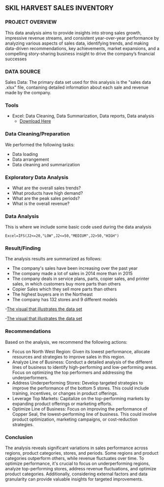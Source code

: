 ## SKIL HARVEST SALES INVENTORY

### PROJECT OVERVIEW

This data analysis aims to provide insights into strong sales growth, impressive revenue streams, and consistent year-over-year performance by analyzing various aspects of sales data, identifying trends, and making data-driven recommendations, key achievements, market expansions, and a compelling story-sharing business insight to drive the company’s financial successes 

### DATA SOURCE

Sales Data: The primary data set used for this analysis is the "sales data .xlsx" file, containing detailed information about each sale and revenue made by the company.

### Tools

- Excel: Data Cleaning, Data Summarization, Data reports, Data analysis
   - [Download Here](https://docs.google.com/spreadsheets/d/1Nwg-mlaguP1BK44VQa2ChvW4OxXr1tR7/edit?usp=sharing&ouid=113171325046061472182&rtpof=true&sd=true)

### Data Cleaning/Preparation

We performed the following tasks:
- Data loading
- Data arrangement
- Data cleaning and summarization
 
### Exploratory Data Analysis

- What are the overall sales trends?
- What products have high demand?
- What are the peak sales periods?
- What is the overall revenue?

### Data Analysis

This is where we include some basic code used during the data analysis

```Excel=IFS(J2<=20,"LOW",J2<=50,"MEDIUM",J2>50,"HIGH") ```


 ### Result/Finding

The analysis results are summarized as follows:

- The company's sales have been increasing over the past year
- The company made a lot of sales in 2014 more than in 2015
- The company deals in service plans, parts, copier sales, and printer sales, in which customers buy more parts than others
- Copier Sales which they sell more parts than others
- The highest buyers are in the Northeast
- The company has 132 stores and 9 different models
  
-[The visual that illustrates the data set](https://github.com/user-attachments/assets/e0998cd8-2d70-4c56-8b17-dab7e0e55de1)

-[The visual that illustrates the data set](https://github.com/user-attachments/assets/d7883d11-5e77-4e4d-a1e5-fce8ee8b1951)

### Recommendations

Based on the analysis, we recommend the following actions:
- Focus on North West Region: Given its lowest performance, allocate resources and strategies to improve sales in this region.
- Analyze Line of Business: Conduct a detailed analysis of the different lines of business to identify high-performing and low-performing areas. Focus on optimizing the top performers and addressing the underperformers.
- Address Underperforming Stores: Develop targeted strategies to improve the performance of the bottom 5 stores. This could include training, incentives, or changes in product offerings.
- Leverage Top Markets: Capitalize on the top-performing markets by expanding product offerings or marketing efforts.
- Optimize Line of Business: Focus on improving the performance of Copper Seal, the lowest-performing line of business. This could involve product optimization, marketing campaigns, or cost-reduction strategies.

### Conclusion
The analysis reveals significant variations in sales performance across regions, product categories, stores, and periods. Some regions and product categories outperform others, while revenue fluctuates over time. To optimize performance, it's crucial to focus on underperforming regions, analyze top-performing stores, address revenue fluctuations, and optimize product categories. Additionally, considering external factors and data granularity can provide valuable insights for targeted improvements.




